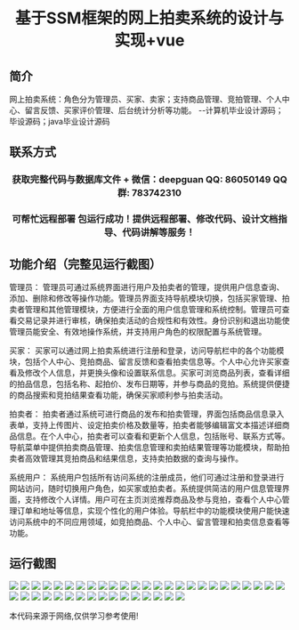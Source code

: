 <p><h1 align="center">基于SSM框架的网上拍卖系统的设计与实现+vue</h1></p>

## 简介
网上拍卖系统：角色分为管理员、买家、卖家；支持商品管理、竞拍管理、个人中心、留言反馈、买家评价管理、后台统计分析等功能。    --计算机毕业设计源码；毕设源码；java毕业设计源码


## 联系方式
<p><h3 align="center">获取完整代码与数据库文件 + 微信：deepguan QQ: 86050149 QQ群: 783742310</h3></p>
<p><h3 align="center">可帮忙远程部署 包运行成功！提供远程部署、修改代码、设计文档指导、代码讲解等服务！</h3></p>

## 功能介绍（完整见运行截图）
管理员： 管理员可通过系统界面进行用户及拍卖者的管理，提供用户信息查询、添加、删除和修改等操作功能。管理员界面支持导航模块切换，包括买家管理、拍卖者管理和其他管理模块，方便进行全面的用户信息管理和系统控制。管理员可查看交易记录并进行审核，确保拍卖活动的合规性和有效性。身份识别和退出功能使管理员能安全、有效地操作系统，并支持用户角色的权限配置与系统管理。

买家： 买家可以通过网上拍卖系统进行注册和登录，访问导航栏中的各个功能模块，包括个人中心、竞拍商品、留言反馈和查看拍卖信息等。个人中心允许买家查看及修改个人信息，并更换头像和设置联系信息。买家可浏览商品列表，查看详细的拍品信息，包括名称、起拍价、发布日期等，并参与商品的竞拍。系统提供便捷的商品搜索和竞拍结果查看功能，确保买家顺利参与拍卖活动。

拍卖者： 拍卖者通过系统可进行商品的发布和拍卖管理，界面包括商品信息录入表单，支持上传图片、设定拍卖价格及数量等，拍卖者能够编辑富文本描述详细商品信息。在个人中心，拍卖者可以查看和更新个人信息，包括账号、联系方式等。导航菜单中提供拍卖商品管理、拍卖信息管理和卖拍结果管理等功能模块，帮助拍卖者高效管理其竞拍商品和结果信息，支持卖拍数据的查询与操作。

系统用户： 系统用户包括所有访问系统的注册成员，他们可通过注册和登录进行网站访问，随时切换用户角色，如买家或拍卖者。系统提供简洁的用户信息管理界面，支持修改个人详情。用户可在主页浏览推荐商品及参与竞拍，查看个人中心管理订单和地址等信息，实现个性化的用户体验。导航栏中的功能模块使用户能快速访问系统中的不同应用领域，如竞拍商品、个人中心、留言管理和拍卖信息查看等功能。


## 运行截图
![](img/001.jpg)
![](img/002.jpg)
![](img/003.jpg)
![](img/004.jpg)
![](img/005.jpg)
![](img/006.jpg)
![](img/007.jpg)
![](img/008.jpg)
![](img/009.jpg)
![](img/010.jpg)
![](img/011.jpg)
![](img/012.jpg)
![](img/013.jpg)
![](img/014.jpg)
![](img/015.jpg)
![](img/016.jpg)
![](img/017.jpg)
![](img/018.jpg)
![](img/019.jpg)
![](img/020.jpg)
![](img/021.jpg)
![](img/022.jpg)
![](img/023.jpg)
![](img/024.jpg)
![](img/025.jpg)
![](img/026.jpg)
![](img/027.jpg)
![](img/028.jpg)
![](img/029.jpg)
![](img/030.jpg)
![](img/031.jpg)
![](img/032.jpg)
![](img/033.jpg)
![](img/034.jpg)
![](img/035.jpg)
![](img/036.jpg)
![](img/037.jpg)
![](img/038.jpg)
![](img/039.jpg)
![](img/040.jpg)
![](img/041.jpg)

<p>本代码来源于网络,仅供学习参考使用!</p>
